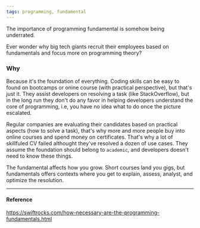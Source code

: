 ```yaml
---
tags: programming, fundamental
---
```


The importance of programming fundamental is somehow being underrated.

Ever wonder why big tech giants recruit their employees based on fundamentals and focus more on programming theory?

### Why

Because it's the foundation of everything. Coding skills can be easy to found on bootcamps or onine course (with practical perspective), but that's just it. They assist developers on resolving a task (like StackOverflow), but in the long run they don't do any favor in helping developers understand the core of programming, i.e, you have no idea what to do once the picture escalated.

Regular companies are evaluating their candidates based on practical aspects (how to solve a task), that's why more and more people buy into online courses and spend money on certificates. That's why a lot of skillfuled CV failed althought they've resolved a dozen of use cases. They assume the foundation should belong to `academic`, and developers doesn't need to know these things.

The fundamental affects how you grow. Short courses land you gigs, but fundamentals offers contexts where you get to explain, assess, analyst, and optimize the resolution.

---

#### Reference

https://swiftrocks.com/how-necessary-are-the-programming-fundamentals.html
